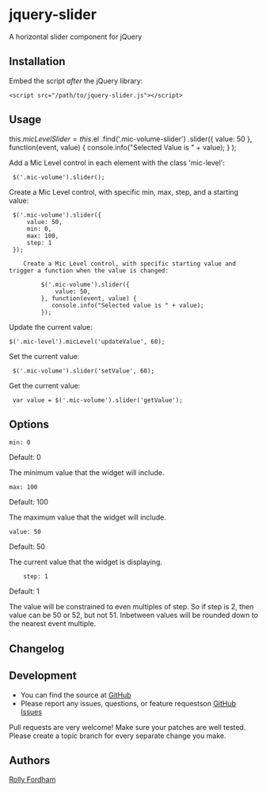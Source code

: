 jquery-slider
=============

A horizontal slider component for jQuery


## Installation

Embed the script *after* the jQuery library:

    <script src="/path/to/jquery-slider.js"></script>

## Usage

this.$micLevelSlider = this.$el
							.find('.mic-volume-slider')
							.slider({
									value: 50
								}, function(event, value) {
									console.info("Selected Value is " + value);
								}
							);



Add a Mic Level control in each element with the class 'mic-level':

     $('.mic-volume').slider();

Create a Mic Level control, with specific min, max, step, and a starting value:

     $('.mic-volume').slider({
         value: 50,
         min: 0,
         max: 100,
         step: 1
     });

		Create a Mic Level control, with specific starting value and trigger a function when the value is changed:

		     $('.mic-volume').slider({
		         value: 50,
		     }, function(event, value) {
			   	console.info("Selected value is " + value);
		     });

Update the current value:

    $('.mic-level').micLevel('updateValue', 60);


Set the current value:

     $('.mic-volume').slider('setValue', 60);

Get the current value:

     var value = $('.mic-volume').slider('getValue');


## Options

    min: 0

Default: 0

The minimum value that the widget will include.

    max: 100

Default: 100

The maximum value that the widget will include.

    value: 50

Default: 50

The current value that the widget is displaying.

		step: 1

Default: 1

The value will be constrained to even multiples of step. So if step is 2, then value can be 50 or 52, but not 51. Inbetween values will be rounded down to the nearest event multiple.

## Changelog

## Development

- You can find the source at [GitHub](https://github.com/luma/jquery-slider)
- Please report any issues, questions, or feature requestson [GitHub Issues](https://github.com/luma/jquery-slider/issues)

Pull requests are very welcome! Make sure your patches are well tested. Please create a topic branch for every separate change you make.

## Authors

[Rolly Fordham](https://github.com/luma)
